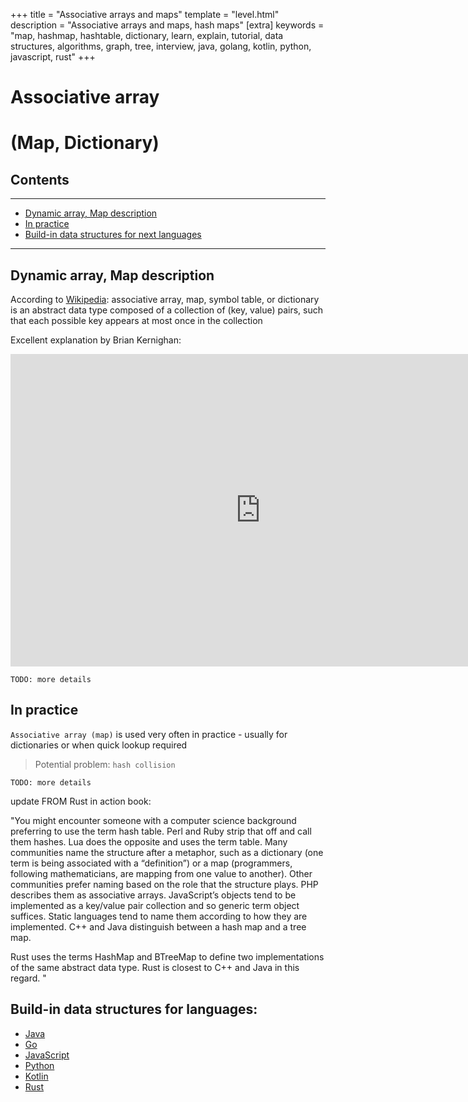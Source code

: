 +++
title = "Associative arrays and maps"
template = "level.html"
description = "Associative arrays and maps, hash maps"
[extra]
    keywords = "map, hashmap, hashtable, dictionary, learn, explain, tutorial, data structures, algorithms, graph, tree, interview, java, golang, kotlin, python, javascript, rust"
+++

# Associative array
# (Map, Dictionary)

## Contents

---
- [Dynamic array, Map description](#description)
- [In practice](#practice)
- [Build-in data structures for next languages](#build-in)

---


<div id="description" />

## Dynamic array, Map description
According to [Wikipedia](https://en.wikipedia.org/wiki/Associative_array):
associative array, map, symbol table, or dictionary is an abstract data type composed of a collection of (key, value) pairs, such that each possible key appears at most once in the collection

Excellent explanation by Brian Kernighan:
<iframe width="800" height="500" src="https://www.youtube.com/embed/qTZJLJ3Gm6Q" frameborder="0" allow="accelerometer; autoplay; encrypted-media; gyroscope; picture-in-picture" allowfullscreen></iframe>

``TODO: more details``


<div id="practice"/>

## In practice
`Associative array (map)` is used very often in practice - usually for dictionaries or when quick lookup required

> Potential problem: `hash collision`
>


``TODO: more details``

update FROM Rust in action book:

"You might encounter someone with a computer science background preferring to use
the term hash table. Perl and Ruby strip that off and call them hashes. Lua does the
opposite and uses the term table. Many communities name the structure after a
metaphor, such as a dictionary (one term is being associated with a “definition”) or
a map (programmers, following mathematicians, are mapping from one value to
another). Other communities prefer naming based on the role that the structure plays.
PHP describes them as associative arrays. JavaScript’s objects tend to be implemented
as a key/value pair collection and so generic term object suffices. Static languages tend
to name them according to how they are implemented. C++ and Java distinguish
between a hash map and a tree map.

Rust uses the terms HashMap and BTreeMap to define two implementations of the same
abstract data type. Rust is closest to C++ and Java in this regard.
"



<div id="build-in" />

## Build-in data structures for languages:
 
- [Java](/languages/java#map)
- [Go](/languages//golang#map)
- [JavaScript](/languages/javascript#map) 
- [Python](/languages//python#map)  
- [Kotlin](/languages/kotlin#map)
- [Rust](/languages/rust#map)  


